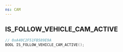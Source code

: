 ```yaml
---
ns: CAM
---
```

## IS_FOLLOW_VEHICLE_CAM_ACTIVE

```c
// 0xA40C2F51FB589E9A
BOOL IS_FOLLOW_VEHICLE_CAM_ACTIVE();
```

